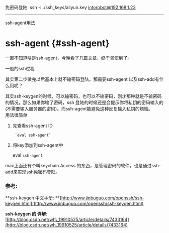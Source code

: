 免密码登陆: ssh -i ./ssh\_keys/aliyun.key intorobot@192.168.1.23

---

ssh-agent用法

# ssh-agent {#ssh-agent}

一直不知道啥是ssh-agent，今晚看了几篇文章，终于领悟到了。

一般的ssh过程

其实第二步做完以后基本上就不输密码登陆。那需要ssh-agent 以及ssh-add有什么用呢？

其实ssh-keygen的时候，可以输密码，也可以不输密码，刚才那种就是不输密码的情况，那么如果你输了密码，ssh 登陆的时候还是会提示你将私钥的密码输入的\(不需要输入服务器的密码\)。而ssh-agent能避免这种反复输入私钥的烦恼。  
用法很简单

1. 先查看ssh-agent ID

        `eval ssh-agent`

1. 将key添加到ssh-agent中

   eval `ssh-agent`


mac上面还有个叫keychain Access 的东西，是管理密码的软件，也是通过ssh-add来实现ssh免密码登陆。

### 参考:

**ssh-keygen 中文手册: **[http://www.jinbuguo.com/openssh/ssh-keygen.html](http://www.jinbuguo.com/openssh/ssh-keygen.html)

**ssh-keygen 的 详解:** [http://blog.csdn.net/wh\_19910525/article/details/7433164](http://blog.csdn.net/wh_19910525/article/details/7433164)

